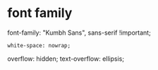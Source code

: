 # font family

  font-family: "Kumbh Sans", sans-serif !important;


    white-space: nowrap;
  overflow: hidden;
  text-overflow: ellipsis;